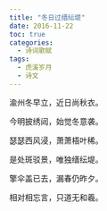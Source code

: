 ```yaml
---
title: "冬日过缙纭堤"
date: 2016-11-22
toc: true
categories:
  - 诗词歌赋
tags:
  - 虎溪岁月
  - 诗文
---
```


渝州冬早立，近日尚秋衣。

今明披绣闼，始觉冬意袭。

瑟瑟西风浸，萧萧梧叶稀。

是处斑驳景，唯独缙纭堤。

擎伞盖已去，漏春仍昨夕。

相对相忘言，只道无和羲。
